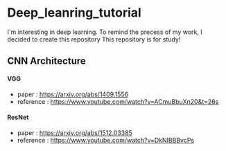 # Deep_leanring_tutorial
I'm interesting in deep learning.
To remind the precess of my work, I decided to create this repository
This repository is for study!

## CNN Architecture
####  VGG
- paper : https://arxiv.org/abs/1409.1556
- reference : https://www.youtube.com/watch?v=ACmuBbuXn20&t=26s
#### ResNet
- paper : https://arxiv.org/abs/1512.03385
- reference : https://www.youtube.com/watch?v=DkNIBBBvcPs

